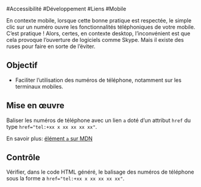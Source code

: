 
#Accessibilité #Développement #Liens #Mobile

En contexte mobile, lorsque cette bonne pratique est respectée, le simple clic sur un numéro ouvre les fonctionnalités téléphoniques de votre mobile. C’est pratique ! Alors, certes, en contexte desktop, l’inconvénient est que cela provoque l’ouverture de logiciels comme Skype. Mais il existe des ruses pour faire en sorte de l’éviter.

Objectif
--------

*   Faciliter l’utilisation des numéros de téléphone, notamment sur les terminaux mobiles.

Mise en œuvre
-------------

Baliser les numéros de téléphone avec un lien `a` doté d’un attribut `href` du type `href="tel:+xx x xx xx xx xx"`.

En savoir plus: [élément `a` sur MDN](https://developer.mozilla.org/fr/docs/Web/HTML/Element/a)

Contrôle
--------

Vérifier, dans le code HTML généré, le balisage des numéros de téléphone sous la forme a `href="tel:+xx x xx xx xx xx"`.
